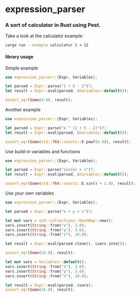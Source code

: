# expression_parser

### A sort of calculator in Rust using Pest.

Take a look at the calculator example:
```sh
cargo run --example calculator 1 + 12
```

#### library usage

Simple example
```rust
use expression_parser::{Expr, Variables};

let parsed = Expr::parse("1 + 5 - 2")?;
let result = Expr::eval(parsed, &Variables::default());

assert_eq!(Some(4.0), result);
```

Another example
```rust
use expression_parser::{Expr, Variables};

let parsed = Expr::parse("e ^ (1 + 5 - 2)")?;
let result = Expr::eval(parsed, &Variables::default());

assert_eq!(Some(std::f64::consts::E.powf(4.0)), result);
```

Use build-in variables and functions
```rust
use expression_parser::{Expr, Variables};

let parsed = Expr::parse("sin(e) + 1")?;
let result = Expr::eval(parsed, &Variables::default());

assert_eq!(Some(std::f64::consts::E.sin() + 1.0), result);
```

Use your own variables
```rust
use expression_parser::{Expr, Variables};

let parsed = Expr::parse("x + y + z")?;

let mut vars = std::collections::HashMap::new();
vars.insert(String::from("x"), 3.0);
vars.insert(String::from("y"), 3.0);
vars.insert(String::from("z"), 10.0);

let result = Expr::eval(parsed.clone(), &vars.into());

assert_eq!(Some(16.0), result);

let mut vars = Variables::default();
vars.insert(String::from("x"), 3.0);
vars.insert(String::from("y"), 3.0);
vars.insert(String::from("z"), 10.0);

let result = Expr::eval(parsed, &vars);
assert_eq!(Some(16.0), result);
```
